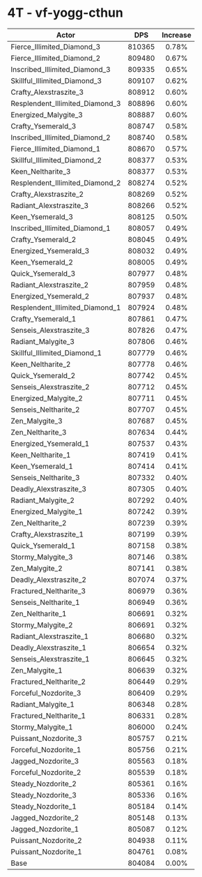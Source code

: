 # 4T - vf-yogg-cthun
| Actor | DPS | Increase |
|---|:---:|:---:|
|Fierce_Illimited_Diamond_3|810365|0.78%|
|Fierce_Illimited_Diamond_2|809480|0.67%|
|Inscribed_Illimited_Diamond_3|809335|0.65%|
|Skillful_Illimited_Diamond_3|809107|0.62%|
|Crafty_Alexstraszite_3|808912|0.60%|
|Resplendent_Illimited_Diamond_3|808896|0.60%|
|Energized_Malygite_3|808887|0.60%|
|Crafty_Ysemerald_3|808747|0.58%|
|Inscribed_Illimited_Diamond_2|808740|0.58%|
|Fierce_Illimited_Diamond_1|808670|0.57%|
|Skillful_Illimited_Diamond_2|808377|0.53%|
|Keen_Neltharite_3|808377|0.53%|
|Resplendent_Illimited_Diamond_2|808274|0.52%|
|Crafty_Alexstraszite_2|808269|0.52%|
|Radiant_Alexstraszite_3|808266|0.52%|
|Keen_Ysemerald_3|808125|0.50%|
|Inscribed_Illimited_Diamond_1|808057|0.49%|
|Crafty_Ysemerald_2|808045|0.49%|
|Energized_Ysemerald_3|808032|0.49%|
|Keen_Ysemerald_2|808005|0.49%|
|Quick_Ysemerald_3|807977|0.48%|
|Radiant_Alexstraszite_2|807959|0.48%|
|Energized_Ysemerald_2|807937|0.48%|
|Resplendent_Illimited_Diamond_1|807924|0.48%|
|Crafty_Ysemerald_1|807861|0.47%|
|Senseis_Alexstraszite_3|807826|0.47%|
|Radiant_Malygite_3|807806|0.46%|
|Skillful_Illimited_Diamond_1|807779|0.46%|
|Keen_Neltharite_2|807778|0.46%|
|Quick_Ysemerald_2|807742|0.45%|
|Senseis_Alexstraszite_2|807712|0.45%|
|Energized_Malygite_2|807711|0.45%|
|Senseis_Neltharite_2|807707|0.45%|
|Zen_Malygite_3|807687|0.45%|
|Zen_Neltharite_3|807634|0.44%|
|Energized_Ysemerald_1|807537|0.43%|
|Keen_Neltharite_1|807419|0.41%|
|Keen_Ysemerald_1|807414|0.41%|
|Senseis_Neltharite_3|807332|0.40%|
|Deadly_Alexstraszite_3|807305|0.40%|
|Radiant_Malygite_2|807292|0.40%|
|Energized_Malygite_1|807242|0.39%|
|Zen_Neltharite_2|807239|0.39%|
|Crafty_Alexstraszite_1|807199|0.39%|
|Quick_Ysemerald_1|807158|0.38%|
|Stormy_Malygite_3|807146|0.38%|
|Zen_Malygite_2|807141|0.38%|
|Deadly_Alexstraszite_2|807074|0.37%|
|Fractured_Neltharite_3|806979|0.36%|
|Senseis_Neltharite_1|806949|0.36%|
|Zen_Neltharite_1|806691|0.32%|
|Stormy_Malygite_2|806691|0.32%|
|Radiant_Alexstraszite_1|806680|0.32%|
|Deadly_Alexstraszite_1|806654|0.32%|
|Senseis_Alexstraszite_1|806645|0.32%|
|Zen_Malygite_1|806639|0.32%|
|Fractured_Neltharite_2|806449|0.29%|
|Forceful_Nozdorite_3|806409|0.29%|
|Radiant_Malygite_1|806348|0.28%|
|Fractured_Neltharite_1|806331|0.28%|
|Stormy_Malygite_1|806000|0.24%|
|Puissant_Nozdorite_3|805757|0.21%|
|Forceful_Nozdorite_1|805756|0.21%|
|Jagged_Nozdorite_3|805563|0.18%|
|Forceful_Nozdorite_2|805539|0.18%|
|Steady_Nozdorite_2|805361|0.16%|
|Steady_Nozdorite_3|805336|0.16%|
|Steady_Nozdorite_1|805184|0.14%|
|Jagged_Nozdorite_2|805148|0.13%|
|Jagged_Nozdorite_1|805087|0.12%|
|Puissant_Nozdorite_2|804938|0.11%|
|Puissant_Nozdorite_1|804761|0.08%|
|Base|804084|0.00%|
